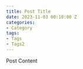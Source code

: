 ```yaml
---
title: Post Title
date: 2023-11-03 00:10:00 Z
categories:
- Category
tags:
- Tags
- Tags2
---
```


Post Content